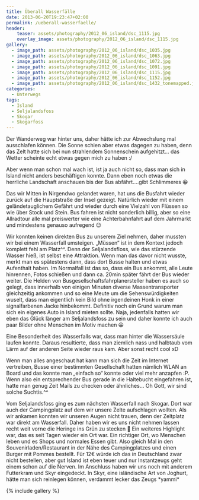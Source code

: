 ```yaml
---
title: Überall Wasserfälle
date: 2013-06-20T19:23:47+02:00
permalink: /ueberall-wasserfaelle/
header:
    teaser: assets/photography/2012_06_island/dsc_1115.jpg
    overlay_image: assets/photography/2012_06_island/dsc_1115.jpg
gallery:
  - image_path: assets/photography/2012_06_island/dsc_1035.jpg
  - image_path: assets/photography/2012_06_island/dsc_1063.jpg
  - image_path: assets/photography/2012_06_island/dsc_1072.jpg
  - image_path: assets/photography/2012_06_island/dsc_1091.jpg
  - image_path: assets/photography/2012_06_island/dsc_1115.jpg
  - image_path: assets/photography/2012_06_island/dsc_1152.jpg
  - image_path: assets/photography/2012_06_island/dsc_1432_tonemapped.jpg
categories:
  - Unterwegs
tags:
  - Island
  - Seljalandsfoss
  - Skogar
  - Skogarfoss
---
```

Der Wanderweg war hinter uns, daher hätte ich zur Abwechslung mal ausschlafen können. 
Die Sonne schien aber etwas dagegen zu haben, denn das Zelt hatte sich bei nun strahlendem Sonnenschein aufgehitzt…
das Wetter scheinte echt etwas gegen mich zu haben :/

Aber wenn man schon mal wach ist, ist ja auch nicht so, dass man sich in Island nicht anders beschäftigen konnte. 
Dann eben noch etwas die herrliche Landschaft anschauen bis der Bus abfährt….gibt Schlimmeres 😀

Das wir Mitten in Nirgendwo gelandet waren, hat uns die Busfahrt wieder zurück auf die Hauptstraße der Insel gezeigt. 
Natürlich wieder mit einem geländetauglichem Gefährt und wieder durch eine Vielzahl von Flüssen so wie über Stock und Stein. 
Bus fahren ist nicht sonderlich billig, aber so eine Allradtour alle mal preiswerter wie eine Achterbahnfahrt auf dem Jahrmarkt 
und mindestens genauso aufregend 😉

Wir konnten keinen direkten Bus zu unserem Ziel nehmen, daher mussten wir bei einem Wasserfall umsteigen. 
„Müssen“ ist in dem Kontext jedoch komplett fehl am Platz^^. Denn der Seljalandsfloss, wie das stürzende Wasser hieß, 
ist selbst eine Attraktion. Wenn man das davor nicht wusste, merkt man es spätestens dann, dass dort Busse halten und etwas Aufenthalt haben. 
Im Normalfall ist das so, dass ein Bus ankommt, alle Leute hinrennen, Fotos schießen und dann ca. 20min später fährt der Bus wieder weiter. 
Die Helden von Busgesellschaftsfahrplanersteller haben es auch so gelegt, 
dass innerhalb von einigen Minuten diverse Massentransporter gleichzeitig ankommen und so eine Meute um die Sehenswürdigkeiten wuselt, 
dass man eigentlich kein Bild ohne irgendeinen Honk in einer signalfarbenen Jacke hinbekommt. 
Definitiv noch ein Grund warum man sich ein eigenes Auto in Island mieten sollte. 
Naja, jedenfalls hatten wir eben das Glück länger am Seljalandsfoss zu sein und daher konnte ich auch paar Bilder ohne Menschen im Motiv machen 😀

Eine Besonderheit des Wasserfalls war, dass man hinter die Wassersäule laufen konnte. 
Daraus resultierte, dass man ziemlich nass und halbtaub vom Lärm auf der anderen Seite wieder raus kam. Aber sonst recht cool xD

Wenn man alles angeschaut hat kann man sich die Zeit im Internet vertreiben, 
Busse einer bestimmten Gesellschaft hatten nämlich WLAN an Board und das konnte man „einfach so“ konnte oder viel mehr anzapfen :P. 
Wenn also ein entsprechender Bus gerade in die Haltebucht eingefahren ist, hatte man genug Zeit Mails zu checken oder ähnliches…
Oh Gott, wir sind solche Suchtis.^^

Vom Seljalandsfoss ging es zum nächsten Wasserfall nach Skogar. Dort war auch der Campingplatz auf dem wir unsere Zelte aufschlagen wollten. 
Als wir ankamen konnten wir unseren Augen nicht trauen, denn der Zeltplatz war direkt am Wasserfall. 
Daher haben wir es uns nicht nehmen lassen recht weit vorne die Heringe ins Grün zu stecken 🙂 Ein weiteres Highlight war, 
das es seit Tagen wieder ein Ort war. Ein richtiger Ort, wo Menschen leben und es Shops und normales Essen gibt. 
Also gleich Mal in den Souvenirladen/Restaurant in der Nähe des Campingplatzes und einen Burger mit Pommes bestellt. 
Für 12€ würde ich das in Deutschland zwar nicht bestellen, aber gut Island ist eben teuer und nur Instantzeugs geht einem schon auf die Nerven. 
Im Anschluss haben wir uns noch mit anderem Futterkram und Skyr eingedeckt. 
In Skyr, eine isländische Art von Joghurt, hätte man sich reinlegen können, verdammt lecker das Zeugs \*yammi\*

{% include gallery %}